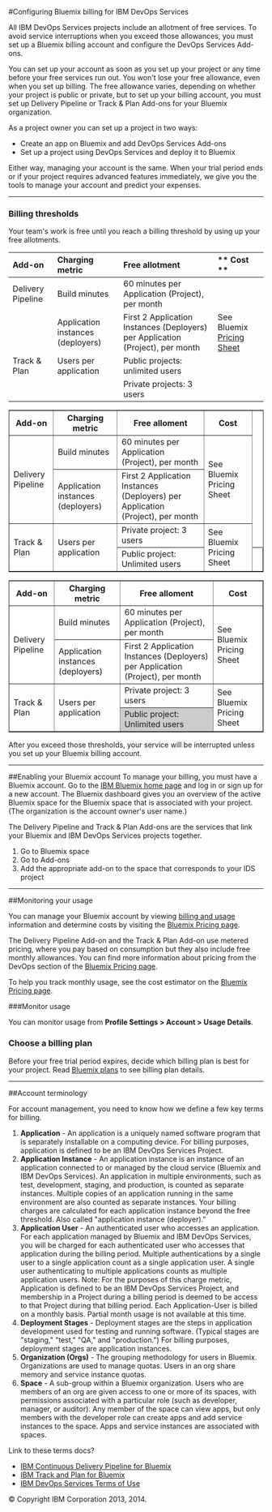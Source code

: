 #Configuring Bluemix billing for IBM DevOps Services

All IBM DevOps Services projects include an allotment of free services. To avoid service interruptions when you exceed those allowances, you must set up a Bluemix billing account and configure the DevOps Services Add-ons. 

You can set up your account as soon as you set up your project or any time before your free services run out. You won't lose your free allowance, even when you set up billing. The free allowance varies, depending on whether your project is public or private, but to set up your billing account, you must set up Delivery Pipeline or Track & Plan Add-ons for your Bluemix organization.

As a project owner you can set up a project in two ways:
* Create an app on Bluemix and add DevOps Services Add-ons
* Set up a project using DevOps Services and deploy it to Bluemix

Either way, managing your account is the same. When your trial period ends or if your project requires advanced features immediately, we give you the tools to manage your account and predict your expenses.

---

### Billing thresholds

Your team's work is free until you reach a billing threshold by using up your free allotments. 

|   **Add-on**      |  **Charging metric**               | **Free allotment**                            | ** Cost **                                  |
|:----------------  |:----------------                   |:-------------------                           |:-------------------                   | 
| Delivery Pipeline | Build minutes                      | 60 minutes per Application (Project), per month      |              |
|                   | Application instances (deployers)  | First 2 Application Instances (Deployers) per Application (Project), per month | See Bluemix [Pricing Sheet](https://ace.ng.bluemix.net/#/pricing/)|
|Track & Plan       | Users per application              |Public projects: unlimited users| |
|                   |                                    |Private projects: 3 users       | |

<table border="1" width="100%" summary="">
<TH>Add-on</TH>  <TH>Charging metric</TH>  <TH>Free alloment</TH> <TH>Cost</TH>
<tr>
<td rowspan="2">Delivery Pipeline </td>
<td>Build minutes</td>
<td>60 minutes per Application (Project), per month</td>
<td rowspan="2">See Bluemix Pricing Sheet</td>
</tr>

<td>Application instances (deployers)</td>
<td>First 2 Application Instances (Deployers) per Application (Project), per month </td>
</tr>

<td rowspan="2">Track & Plan</td>
<td rowspan="2">Users per application</td>
<td>Private project: 3 users</td>
<td rowspan="2">See Bluemix Pricing Sheet</td>
</tr>

<tr>
<td>Public project: Unlimited users</td>
<td>&nbsp;</td>

</tr>
</table>


<table border="1" summary="" width="100%">
	<tbody>
		<tr>
			<th>Add-on</th>
			<th>Charging metric</th>
			<th>Free alloment</th>
			<th>Cost</th>
		</tr>
		<tr style="background-color: #FFFFFF">
			<td rowspan="2">Delivery Pipeline</td>
			<td >Build minutes</td>
			<td>60 minutes per Application (Project), per month</td>
			<td rowspan="2">See Bluemix Pricing Sheet</td>
		</tr>
		<tr style="background-color: #FFFFFF">
			<td>Application instances (deployers)</td>
			<td>First 2 Application Instances (Deployers) per Application (Project), per month</td>
		</tr>
		<tr>
			<td rowspan="2">Track &amp; Plan</td>
			<td rowspan="2">Users per application</td>
			<td>Private project: 3 users</td>
			<td rowspan="2">See Bluemix Pricing Sheet</td>
		</tr>
		<tr>
			<td style="background-color: #cccccc">Public project: Unlimited users</td>
		</tr>
	</tbody>
</table> 



After you exceed those thresholds, your service will be interrupted unless you set up your Bluemix billing account.

---
##Enabling your Bluemix account
To manage your billing, you must have a Bluemix account. Go to the [IBM Bluemix home page](https://bluemix.net/) and log in or sign up for a new account. The Bluemix dashboard gives you an overview of the active Bluemix space for the Bluemix space that is associated with your project. (The organization is the account owner's user name.)

The Delivery Pipeline and Track & Plan Add-ons are the services that link your Bluemix and IBM DevOps Services projects together.

1. Go to Bluemix space
2. Go to Add-ons
3. Add the appropriate add-on to the space that corresponds to your IDS project

---
##Monitoring your usage

You can manage your Bluemix account by viewing [billing and usage](https://www.ng.bluemix.net/docs/#acctmgmt/index-gentopic1.html#bil_usage) information and determine costs by visiting the [Bluemix Pricing page](https://bluemix.net/#/pricing).

The Delivery Pipeline Add-on and the Track & Plan Add-on
use metered pricing, where you pay based on consumption but they also include free
monthly allowances. You can find more information about pricing from the DevOps section of the 
[Bluemix Pricing page](https://bluemix.net/#/pricing).

To help you track monthly usage, see the cost estimator on the [Bluemix Pricing page](https://bluemix.net/#/pricing).

###Monitor usage 

You can monitor usage from **Profile Settings > Account > Usage Details**.


### Choose a billing plan

Before your free trial period expires, decide which billing plan 
is best for your project. Read [Bluemix plans](https://www.ng.bluemix.net/docs/#acctmgmt/billing.html#bil_plan)
to see billing plan details.


---
##Account terminology

For account management, you need to know how we define a few key terms for billing. 
1. **Application** - An application is a uniquely named software program that is separately installable on 
a computing device. For billing purposes, application is defined to be an IBM DevOps Services 
Project.
2. **Application Instance** - An application instance is an instance of an application connected to or managed 
by the cloud service (Bluemix and IBM DevOps Services). An application in multiple environments, such as test, development, staging, and 
production, is counted as separate instances. Multiple copies of an application running in the same 
environment are also counted as separate instances. Your billing charges are calculated for each application instance beyond the free threshold. Also called "application instance (deployer)." 
3. **Application User** -  An authenticated user who accesses an application. For each application managed by Bluemix and IBM DevOps Services, you will be charged for each 
authenticated user who accesses that application during the billing period. Multiple authentications by a 
single user to a single application count as a single application user. A single user authenticating to 
multiple applications counts as multiple application users. 
Note: For the purposes of this charge metric, Application is defined to be an IBM DevOps Services 
Project, and membership in a Project during a billing period is deemed to be access to that Project during 
that billing period. Each Application-User is billed on a monthly basis. Partial month usage is not available at this time. 
4. **Deployment Stages** - Deployment stages are the steps in application development used for testing and running software. (Typical stages are "staging," "test," "QA," and "production.") For billing purposes, deployment stages are application instances.
5. **Organization (Orgs)** - The grouping methodology for users in Bluemix. Organizations are used to manage quotas. Users in an org share memory and service instance quotas. 
6. **Space** - A sub-group within a Bluemix organization. Users who are members of an org are given access to one or more of its spaces, with permissions associated with a particular role (such as developer, manager, or auditor). Any member of the space can view apps, but only members with the developer role can create apps and add service instances to the space. Apps and service instances are associated with spaces. 

Link to these terms docs? 
* [IBM Continuous Delivery Pipeline for Bluemix](http://www.ibm.com/software/sla/sladb.nsf/pdf/6616-01/$file/i126-6616-01_06-2014_en_US.pdf)
* [IBM Track and Plan for Bluemix](http://www.ibm.com/software/sla/sladb.nsf/pdf/6615-01/$file/i126-6615-01_06-2014_en_US.pdf)
* [IBM DevOps Services Terms of Use](https://hub.jazz.net/terms)



&copy; Copyright IBM Corporation 2013, 2014.
